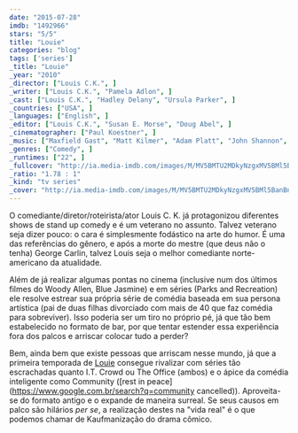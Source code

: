 ```yaml
---
date: "2015-07-28"
imdb: "1492966"
stars: "5/5"
title: "Louie"
categories: "blog"
tags: ['series']
_title: "Louie"
_year: "2010"
_director: ["Louis C.K.", ]
_writer: ["Louis C.K.", "Pamela Adlon", ]
_cast: ["Louis C.K.", "Hadley Delany", "Ursula Parker", ]
_countries: ["USA", ]
_languages: ["English", ]
_editor: ["Louis C.K.", "Susan E. Morse", "Doug Abel", ]
_cinematographer: ["Paul Koestner", ]
_music: ["Maxfield Gast", "Matt Kilmer", "Adam Platt", "John Shannon", "Mike Shobe", "Benjamin Wright", "Reggie Watts", "Brent Arnold", ]
_genres: ["Comedy", ]
_runtimes: ["22", ]
_fullcover: "http://ia.media-imdb.com/images/M/MV5BMTU2MDkyNzgxMV5BMl5BanBnXkFtZTcwNzcyNjk4Nw@@.jpg"
_ratio: "1.78 : 1"
_kind: "tv series"
_cover: "http://ia.media-imdb.com/images/M/MV5BMTU2MDkyNzgxMV5BMl5BanBnXkFtZTcwNzcyNjk4Nw@@._V1._SX100_SY135_.jpg"
---
```

O comediante/diretor/roteirista/ator Louis C. K. já protagonizou diferentes shows de stand up comedy e é um veterano no assunto. Talvez veterano seja dizer pouco: o cara é simplesmente fodástico na arte do humor. É uma das referências do gênero, e após a morte do mestre (que deus não o tenha) George Carlin, talvez Louis seja o melhor comediante norte-americano da atualidade.

Além de já realizar algumas pontas no cinema (inclusive num dos últimos filmes do Woody Allen, Blue Jasmine) e em séries (Parks and Recreation) ele resolve estrear sua própria série de comédia baseada em sua persona artística (pai de duas filhas divorciado com mais de 40 que faz comédia para sobreviver). Isso poderia ser um tiro no próprio pé, já que tão bem estabelecido no formato de bar, por que tentar estender essa experiência fora dos palcos e arriscar colocar tudo a perder?

Bem, ainda bem que existe pessoas que arriscam nesse mundo, já que a primeira temporada de [Louie](/louie) consegue rivalizar com séries tão escrachadas quanto I.T. Crowd ou The Office (ambos) e o ápice da comédia inteligente como Community ([rest in peace](https://www.google.com.br/search?q=community cancelled)). Aproveita-se do formato antigo e o expande de maneira surreal. Se seus causos em palco são hilários _per se_, a realização destes na "vida real" é o que podemos chamar de Kaufmanização do drama cômico.
